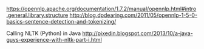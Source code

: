 https://opennlp.apache.org/documentation/1.7.2/manual/opennlp.html#intro.general.library.structure
http://blog.dpdearing.com/2011/05/opennlp-1-5-0-basics-sentence-detection-and-tokenizing/

Calling NLTK (Python) in Java
http://pixedin.blogspot.com/2013/10/a-java-guys-experience-with-nltk-part-i.html
